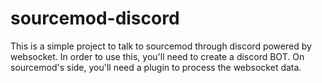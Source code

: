 # sourcemod-discord
This is a simple project to talk to sourcemod through discord powered by websocket.
In order to use this, you'll need to create a discord BOT. On sourcemod's side, you'll need a plugin to process the websocket data.
